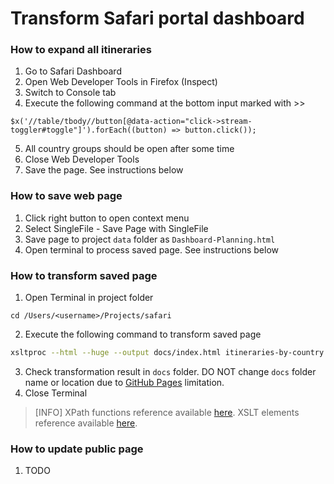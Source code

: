 # Transform Safari portal dashboard

### How to expand all itineraries
1. Go to Safari Dashboard
2. Open Web Developer Tools in Firefox (Inspect)
3. Switch to Console tab
4. Execute the following command at the bottom input marked with >>
```
$x('//table/tbody//button[@data-action="click->stream-toggler#toggle"]').forEach((button) => button.click());
```
5. All country groups should be open after some time
6. Close Web Developer Tools
7. Save the page. See instructions below

### How to save web page
1. Click right button to open context menu
2. Select SingleFile - Save Page with SingleFile
3. Save page to project `data` folder as `Dashboard-Planning.html`
4. Open terminal to process saved page. See instructions below

### How to transform saved page
1. Open Terminal in project folder
```
cd /Users/<username>/Projects/safari
```
2. Execute the following command to transform saved page
```bash
xsltproc --html --huge --output docs/index.html itineraries-by-country.xslt data/Dashboard-Planning.html
```
3. Check transformation result in `docs` folder. DO NOT change `docs` folder name or location due to [GitHub Pages](https://docs.github.com/pages) limitation.
4. Close Terminal
> [INFO]
> XPath functions reference available [here](https://developer.mozilla.org/en-US/docs/Web/XML/XPath/Reference/Functions).
> XSLT elements reference available [here](https://developer.mozilla.org/en-US/docs/Web/XML/XSLT/Reference/Element).

### How to update public page
1. TODO
